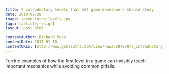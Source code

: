 ```yaml
---
title: 7 introductory levels that all game developers should study
date: 2018-02-28
image: seven-intro-levels.jpg
tags: [article, esign]
layout: post.html

contentAuthor: Richard Moss
contentDate: 2017-01-10
contentURLs: [http://www.gamasutra.com/view/news/287878/7_introductory_levels_that_all_game_developers_should_study.php]
---
```


Terrific examples of how the first level in a game can invisibly teach important mechanics while avoiding common pitfalls.
